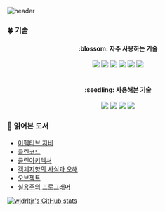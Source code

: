 ![header](https://capsule-render.vercel.app/api?type=Waving&color=auto&height=300&section=header&text=GISEOK%20JEONG-nl-GitHub&fontSize=90)

### :four_leaf_clover: 기술

<div style="margin: ; text-align: center;">
  <h4> :blossom: 자주 사용하는 기술</h4>
  <img src="https://img.shields.io/badge/Java-007396?style=for-the-badge&logo=Java&logoColor=white">
  <img src="https://img.shields.io/badge/MySQL-4479A1?style=for-the-badge&logo=MySQL&logoColor=white">
  <img src="https://img.shields.io/badge/Spring Boot-6DB33F?style=for-the-badge&logo=Spring Boot&logoColor=white">
  <img src="https://img.shields.io/badge/Spring Security-2AC89F?style=for-the-badge&logo=Spring Security&logoColor=white">
  <img src="https://img.shields.io/badge/JPA-17219A?style=for-the-badge&logo=JPA&logoColor=white">
  <img src="https://img.shields.io/badge/QueryDSL-8A084B?style=for-the-badge&logo=QueryDSL&logoColor=white">                          
</div>
  <br>
<div style="margin: ; text-align: center;">
<h4> :seedling: 사용해본 기술</h4>
  <img src="https://img.shields.io/badge/Figma-F24E1E?style=for-the-badge&logo=Figma&logoColor=white">
  <img src="https://img.shields.io/badge/react-17219A?style=for-the-badge&logo=react&logoColor=white">          
  <img src="https://img.shields.io/badge/Redis-FE2E2E?style=for-the-badge&logo=Redis&logoColor=white">
  <img src="https://img.shields.io/badge/Docker-17219A?style=for-the-badge&logo=Docker&logoColor=white">
</div>

### :book: 읽어본 도서

-   [이펙티브 자바](https://www.yes24.com/Product/Goods/65551284)
-   [클린코드](https://www.yes24.com/Product/Goods/11681152)
-   [클린아키텍처](https://www.yes24.com/Product/Goods/77283734)
-   [객체지향의 사실과 오해](https://www.yes24.com/Product/Goods/18249021)
-   [오브젝트](https://www.yes24.com/Product/Goods/74219491)
-   [실용주의 프로그래머](https://www.yes24.com/Product/Goods/12501565)

[![wjdrltjr's GitHub stats](https://github-readme-stats.vercel.app/api?username=wjdrltjr5&count_private=true&show_icons=true&theme=gotham)](https://github.com/anuraghazra/github-readme-stats)
